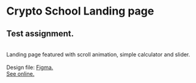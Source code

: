 # Crypto School Landing page

## Test assignment.
<br>
Landing page featured with scroll animation, simple calculator and slider. 
<br>
<br>
Design file: <a href="https://helloxiuxiu.github.io/cryptoschool.github.io/](https://www.figma.com/file/IqnB4AJ1RQDCVAzFRyZ6to/Crypto-Landing-Page-(Community)-(Copy)?type=design&node-id=302%3A36&t=563Ru6JGmv2uklgO-1)" target="_blank">Figma.</a>
<br>
<a href="https://helloxiuxiu.github.io/cryptoschool.github.io/" target="_blank">See online.</a>

